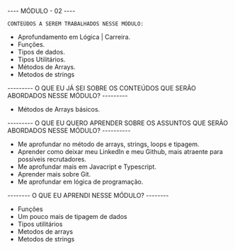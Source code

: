   
  
  
----  MÓDULO - 02  ----
      
      
    CONTEÚDOS A SEREM TRABALHADOS NESSE MÓDULO:


- Aprofundamento em Lógica | Carreira.
- Funções.
- Tipos de dados.
- Tipos Utilitários.
- Métodos de Arrays.
- Metodos de strings
 

 ---------   O QUE EU JÁ SEI SOBRE OS CONTEÚDOS QUE SERÃO ABORDADOS NESSE MÓDULO? ---------
 
 
- Métodos de Arrays básicos.


 ---------   O QUE EU QUERO APRENDER SOBRE OS ASSUNTOS QUE SERÃO ABORDADOS NESSE MÓDULO? ----------



- Me aprofundar no método de arrays, strings, loops e tipagem.
- Aprender como deixar meu LinkedIn e meu Github, mais atraente para possíveis recrutadores.
- Me aprofundar mais em Javacript e Typescript.
- Aprender mais sobre Git.
- Me aprofundar em lógica de programação.



--------     O QUE EU APRENDI NESSE MÓDULO? --------

- Funções 
- Um pouco mais de tipagem de dados
- Tipos utilitários
- Metodos de arrays
- Metodos de strings